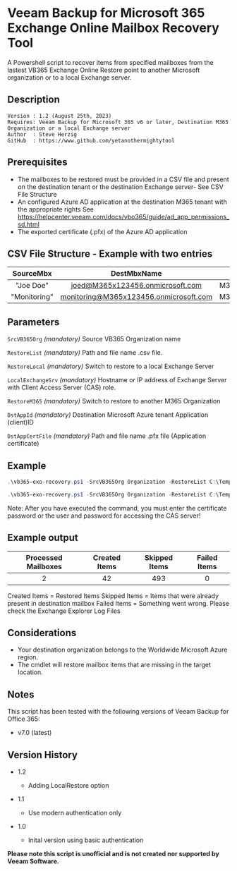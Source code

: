 # Veeam Backup for Microsoft 365 Exchange Online Mailbox Recovery Tool
A Powershell script to recover items from specified mailboxes from the lastest VB365 Exchange Online Restore point to another Microsoft organization or to a local Exchange server.


## Description
~~~~
Version : 1.2 (August 25th, 2023)
Requires: Veeam Backup for Microsoft 365 v6 or later, Destination M365 Organization or a local Exchange server
Author  : Steve Herzig
GitHub  : https://www.github.com/yetanothermightytool
~~~~

## Prerequisites

- The mailboxes to be restored must be provided in a CSV file and present on the destination tenant or the destination Exchange server- See CSV File Structure
- An configured Azure AD application at the destination M365 tenant with the appropriate rights
  See https://helpcenter.veeam.com/docs/vbo365/guide/ad_app_permissions_sd.html
- The exported certificate (.pfx) of the Azure AD application


## CSV File Structure - Example with two entries
SourceMbx | DestMbxName | DestOrg
| :---:   | :---:       | :---: 
"Joe Doe" | joed@M365x123456.onmicrosoft.com | M365x123456.onmicrosoft.com
"Monitoring" | monitoring@M365x123456.onmicrosoft.com |M365x123456.onmicrosoft.com

## Parameters
`SrcVB365Org`
_(mandatory)_ Source VB365 Organization name

`RestoreList`
_(mandatory)_ Path and file name .csv file.

`RestoreLocal`
_(mandatory)_ Switch to restore to a local Exchange Server

`LocalExchangeSrv`
_(mandatory)_ Hostname or IP address of Exchange Server with Client Access Server (CAS) role. 

`RestoreM365`
_(mandatory)_ Switch to restore to another M365 Organization

`DstAppId`
_(mandatory)_ Destination Microsoft Azure tenant Application (client)ID

`DstAppCertFile`
_(mandatory)_ Path and file name .pfx file (Application certificate)
  
## Example
```powershell
.\vb365-exo-recovery.ps1 -SrcVB365Org Organization -RestoreList C:\Temp\migrator.csv -RestoreM365 -DstAppId <your-id> -DstAppCertFile C:\temp\cert.pfx  
```

```powershell
.\vb365-exo-recovery.ps1 -SrcVB365Org Organization -RestoreList C:\Temp\migrator.csv -RestoreLocal -LocalExchangeSrv cas.yourdomain.tld
```

Note: After you have executed the command, you must enter the certificate password or the user and password for accessing the CAS server!

## Example output

| Processed Mailboxes | Created Items | Skipped Items  | Failed Items
| :---:               | :---:         | :---:          | :---: 
| 2                   | 42            | 493            | 0                         

Created Items = Restored Items 
Skipped Items = Items that were already present in destination mailbox
Failed Items  = Something went wrong. Please check the Exchange Explorer Log Files

## Considerations

- Your destination organization belongs to the Worldwide Microsoft Azure region.
- The cmdlet will restore mailbox items that are missing in the target location.

## Notes

This script has been tested with the following versions of Veeam Backup for Office 365:
  - v7.0 (latest)

## Version History
* 1.2
    * Adding LocalRestore option
* 1.1
    * Use modern authentication only
        
* 1.0
    * Inital version using basic authentication

**Please note this script is unofficial and is not created nor supported by Veeam Software.**
